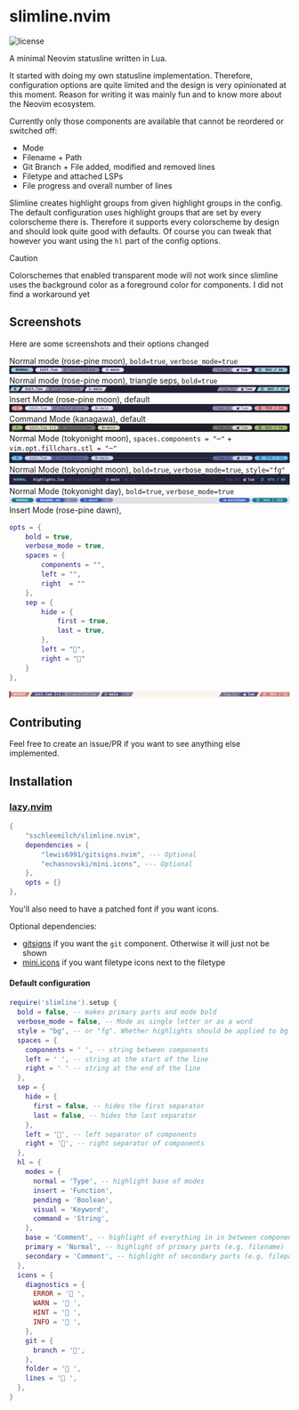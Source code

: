 # slimline.nvim

<!-- panvimdoc-ignore-start -->

![license](https://img.shields.io/github/license/sschleemilch/slimline.nvim?style=flat-square)

<!-- panvimdoc-ignore-end -->

A minimal Neovim statusline written in Lua.

It started with doing my own statusline implementation.
Therefore, configuration options are quite limited and the design is very
opinionated at this moment.
Reason for writing it was mainly fun and to know more about the Neovim ecosystem.

Currently only those components are available that cannot be reordered or switched off:
- Mode
- Filename + Path
- Git Branch + File added, modified and removed lines
- Filetype and attached LSPs
- File progress and overall number of lines

Slimline creates highlight groups from given highlight groups in the config.
The default configuration uses highlight groups that are set by every colorscheme there is.
Therefore it supports every colorscheme by design and should look quite good with defaults.
Of course you can tweak that however you want using the `hl` part of the config options.

> [!CAUTION]
> Colorschemes that enabled transparent mode will not work since slimline uses
> the background color as a foreground color for components. I did not find
> a workaround yet

## Screenshots

Here are some screenshots and their options changed

Normal mode (rose-pine moon), `bold=true`, `verbose_mode=true`
![s1](./doc/screenshots/s1.png)
Normal mode (rose-pine moon), triangle seps, `bold=true`
![s2](./doc/screenshots/s2.png)
Insert Mode (rose-pine moon), default
![s3](./doc/screenshots/s3.png)
Command Mode (kanagawa), default
![s4](./doc/screenshots/s4.png)
Normal Mode (tokyonight moon), `spaces.components = "─"` + `vim.opt.fillchars.stl = "─"`
![s5](./doc/screenshots/s5.png)
Normal Mode (tokyonight moon), `bold=true`, `verbose_mode=true`, `style="fg"`
![s6](./doc/screenshots/s6.png)
Normal Mode (tokyonight day), `bold=true`, `verbose_mode=true`
![s7](./doc/screenshots/s7.png)
Insert Mode (rose-pine dawn),
```lua
opts = {
    bold = true,
    verbose_mode = true,
    spaces = {
        components = "",
        left = "",
        right  = ""
    },
    sep = {
        hide = {
            first = true,
            last = true,
        },
        left = "",
        right = ""
    }
},
```
![s8](./doc/screenshots/s8.png)

## Contributing

Feel free to create an issue/PR if you want to see anything else implemented.

<!-- panvimdoc-ignore-start -->

## Installation

### [lazy.nvim](https://github.com/folke/lazy.nvim)

```lua
{
    "sschleemilch/slimline.nvim",
    dependencies = {
        "lewis6991/gitsigns.nvim", --- Optional
        "echasnovski/mini.icons", --- Optional
    },
    opts = {}
},
```

You'll also need to have a patched font if you want icons.

Optional dependencies:

- [gitsigns](https://github.com/lewis6991/gitsigns.nvim) if you want the `git` component. Otherwise it will just not be shown
- [mini.icons](https://github.com/echasnovski/mini.icons) if you want filetype icons next to the filetype


#### Default configuration

```lua
require('slimline').setup {
  bold = false, -- makes primary parts and mode bold
  verbose_mode = false, -- Mode as single letter or as a word
  style = "bg", -- or "fg". Whether highlights should be applied to bg or fg of components
  spaces = {
    components = ' ', -- string between components
    left = ' ', -- string at the start of the line
    right = ' ' -- string at the end of the line
  },
  sep = {
    hide = {
      first = false, -- hides the first separator
      last = false, -- hides the last separator
    },
    left = '', -- left separator of components
    right = '', -- right separator of components
  },
  hl = {
    modes = {
      normal = 'Type', -- highlight base of modes
      insert = 'Function',
      pending = 'Boolean',
      visual = 'Keyword',
      command = 'String',
    },
    base = 'Comment', -- highlight of everything in in between components
    primary = 'Normal', -- highlight of primary parts (e.g. filename)
    secondary = 'Comment', -- highlight of secondary parts (e.g. filepath)
  },
  icons = {
    diagnostics = {
      ERROR = ' ',
      WARN = ' ',
      HINT = ' ',
      INFO = ' ',
    },
    git = {
      branch = '',
    },
    folder = ' ',
    lines = ' ',
  },
}
```
